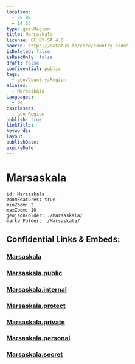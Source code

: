 ```yaml
---
location:
  - 35.86
  - 14.55
type: geo-Region
title: Marsaskala
license: CC BY-SA 4.0
source: https://datahub.io/core/country-codes
isDeleted: false
isReadOnly: false
draft: false
confidential: public
tags:
  - geo/Country/Region
aliases:
  - Marsaskala
Languages:
  - de
cssclasses:
  - geo-Region
publish: true
linkTitle:
keywords:
layout:
publishDate:
expiryDate:
---
```


# Marsaskala

```leaflet
id: Marsaskala
zoomFeatures: true 
minZoom: 2 
maxZoom: 18
geojsonFolder: ./Marsaskala/
markerFolder: ./Marsaskala/
```


## Confidential Links & Embeds: 

### [Marsaskala](/_Standards/Earth/Continent/Europe/Europe~South/Malta/Cities~Malta/Marsaskala.md) 

### [Marsaskala.public](/_public/Earth/Continent/Europe/Europe~South/Malta/Cities~Malta/Marsaskala.public.md) 

### [Marsaskala.internal](/_internal/Earth/Continent/Europe/Europe~South/Malta/Cities~Malta/Marsaskala.internal.md) 

### [Marsaskala.protect](/_protect/Earth/Continent/Europe/Europe~South/Malta/Cities~Malta/Marsaskala.protect.md) 

### [Marsaskala.private](/_private/Earth/Continent/Europe/Europe~South/Malta/Cities~Malta/Marsaskala.private.md) 

### [Marsaskala.personal](/_personal/Earth/Continent/Europe/Europe~South/Malta/Cities~Malta/Marsaskala.personal.md) 

### [Marsaskala.secret](/_secret/Earth/Continent/Europe/Europe~South/Malta/Cities~Malta/Marsaskala.secret.md)

